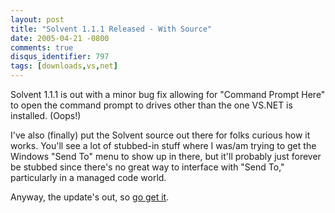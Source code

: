 ```yaml
---
layout: post
title: "Solvent 1.1.1 Released - With Source"
date: 2005-04-21 -0800
comments: true
disqus_identifier: 797
tags: [downloads,vs,net]
---
```

Solvent 1.1.1 is out with a minor bug fix allowing for "Command Prompt
Here" to open the command prompt to drives other than the one VS.NET is
installed. (Oops!)

 I've also (finally) put the Solvent source out there for folks curious
how it works. You'll see a lot of stubbed-in stuff where I was/am trying
to get the Windows "Send To" menu to show up in there, but it'll
probably just forever be stubbed since there's no great way to interface
with "Send To," particularly in a managed code world.

 Anyway, the update's out, so [go get
it](/archive/2004/06/25/solvent-power-toys-for-visual-studio-.net.aspx).

